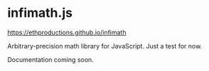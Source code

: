 # infimath.js

https://ethproductions.github.io/infimath

Arbitrary-precision math library for JavaScript. Just a test for now.

Documentation coming soon.
